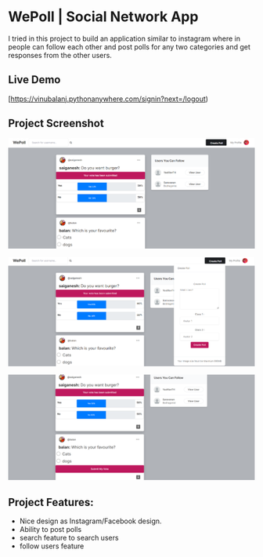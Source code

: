 # WePoll | Social Network App

I tried in this project to build an application similar to instagram where in people can follow each other and post polls for any two categories and get responses from the other users.

## Live Demo
[https://vinubalanj.pythonanywhere.com/signin?next=/logout)

## Project Screenshot
![WePoll screenshot](./d-social-media-ss1.png)

![WePoll screenshot](./d-social-media-ss2.png)

![WePoll screenshot](./d-social-media-ss3.png)

## Project Features:
- Nice design as Instagram/Facebook design.
- Ability to post polls
- search feature to search users
- follow users feature
